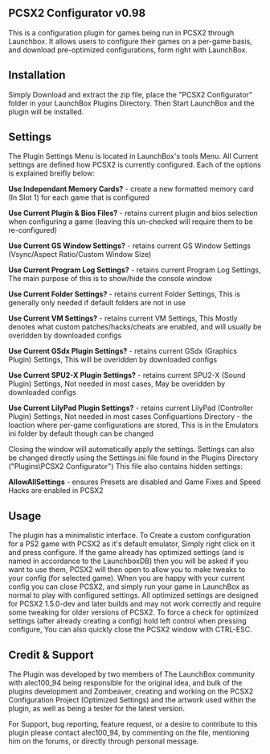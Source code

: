 PCSX2 Configurator v0.98
-------------------------------------------------------------------------------
This is a configuration plugin for games being run in PCSX2 through Launchbox. 
It allows users to configure their games on a per-game basis, and download pre-optimized configurations, form right with LaunchBox.

Installation
-------------------------------------------------------------------------------
Simply Download and extract the zip file, place the "PCSX2 Configurator" folder in your LaunchBox Plugins Directory. Then Start LaunchBox and the plugin will be installed.

Settings
-------------------------------------------------------------------------------
The Plugin Settings Menu is located in LaunchBox's tools Menu. All Current settings are defined how PCSX2 is currently configured.
Each of the options is explained breifly below:

**Use Independant Memory Cards?** - create a new formatted memory card (In Slot 1) for each game that is configured

**Use Current Plugin & Bios Files?** - retains current plugin and bios selection when configuring a game (leaving this un-checked will require them to be re-configured)

**Use Current GS Window Settings?** - retains current GS Window Settings (Vsync/Aspect Ratio/Custom Window Size)

**Use Current Program Log Settings?** - retains current Program Log Settings, The main purpose of this is to show/hide the console window

**Use Current Folder Settings?** - retains current Folder Settings, This is generally only needed if default folders are not in use

**Use Current VM Settings?** - retains current VM Settings, This Mostly denotes what custom patches/hacks/cheats are enabled, and will usually be overidden by downloaded configs

**Use Current GSdx Plugin Settings?**	- retains current GSdx (Graphics Plugin) Settings, This will be overidden by downloaded configs

**Use Current SPU2-X Plugin Settings?** -	retains current SPU2-X (Sound Plugin) Settings, Not needed in most cases, May be overidden by downloaded configs

**Use Current LilyPad Plugin Settings?** - retains current LilyPad (Controller Plugin) Settings, Not needed in most cases
Configuartions Directory - the loaction where per-game configurations are stored, This is in the Emulators ini folder by default though can be changed

Closing the window will automatically apply the settings. Settings can also be changed directly using the Settings.ini file found in the Plugins Directory ("Plugins\PCSX2 Configurator")
This file also contains hidden settings:

**AllowAllSettings** - ensures Presets are disabled and Game Fixes and Speed Hacks are enabled in PCSX2

Usage
-------------------------------------------------------------------------------
The plugin has a minimalistic interface. To Create a custom configuration for a PS2 game with PCSX2 as it's default emulator, Simply right click on it and press configure. If the game already has optimized settings (and is named in accordance to the LaunchboxDB) then you will be asked if you want to use them, PCSX2 will then open to allow you to make tweaks to your config (for selected game). When you are happy with your current config you can close PCSX2, and simply run your game in LaunchBox as normal to play with configured settings. All optimized settings are designed for PCSX2 1.5.0-dev and later builds and may not work correctly and require some tweaking for older versions of PCSX2. To force a check for optimized settings (after already creating a config) hold left control when pressing configure, You can also quickly close the PCSX2 window with CTRL-ESC.

Credit & Support
-------------------------------------------------------------------------------
The Plugin was developed by two members of The LaunchBox community with alec100_94 being responsible for the original idea, and bulk of the plugins development and Zombeaver, creating and working on the PCSX2 Configuration Project (Optimized Settings) and the artwork used within the plugin, as well as being a tester for the latest version.

For Support, bug reporting, feature request, or a desire to contribute to this plugin please contact alec100_94, by commenting on the file, mentioning him on the forums, or directly through personal message.
